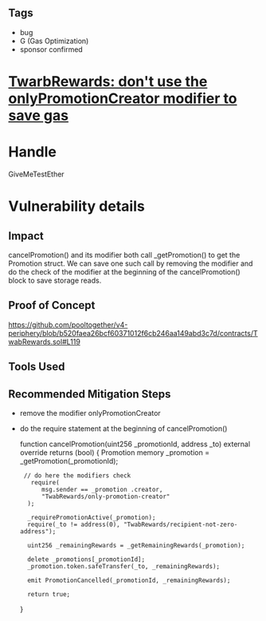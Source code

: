 ## Tags

- bug
- G (Gas Optimization)
- sponsor confirmed

# [TwarbRewards: don't use the onlyPromotionCreator modifier to save gas](https://github.com/code-423n4/2021-12-pooltogether-findings/issues/77) 

# Handle

GiveMeTestEther


# Vulnerability details

## Impact
cancelPromotion() and its modifier both call _getPromotion() to get the Promotion struct. We can save one such call by removing the modifier and do the check of the modifier at the beginning of the cancelPromotion() block to save storage reads.


## Proof of Concept
https://github.com/pooltogether/v4-periphery/blob/b520faea26bcf60371012f6cb246aa149abd3c7d/contracts/TwabRewards.sol#L119

## Tools Used

## Recommended Mitigation Steps
- remove the modifier onlyPromotionCreator
- do the require statement at the beginning of cancelPromotion()


    function cancelPromotion(uint256 _promotionId, address _to)
        external
        override
        returns (bool)
    {
        Promotion memory _promotion = _getPromotion(_promotionId);
       
       // do here the modifiers check
         require(
            msg.sender == _promotion .creator,
            "TwabRewards/only-promotion-creator"
        );

        _requirePromotionActive(_promotion);
        require(_to != address(0), "TwabRewards/recipient-not-zero-address");

        uint256 _remainingRewards = _getRemainingRewards(_promotion);

        delete _promotions[_promotionId];
        _promotion.token.safeTransfer(_to, _remainingRewards);

        emit PromotionCancelled(_promotionId, _remainingRewards);

        return true;
    }

